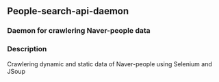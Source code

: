 ## People-search-api-daemon
### Daemon for crawlering Naver-people data

### Description
Crawlering dynamic and static data of Naver-people using Selenium and JSoup
